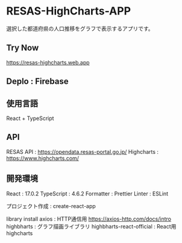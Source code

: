 # RESAS-HighCharts-APP

選択した都道府県の人口推移をグラフで表示するアプリです。

## Try Now

https://resas-highcharts.web.app

## Deplo : Firebase

## 使用言語

React + TypeScript

## API

RESAS API : https://opendata.resas-portal.go.jp/
Highcharts : https://www.highcharts.com/

## 開発環境

React : 17.0.2
TypeScript : 4.6.2
Formatter : Prettier
Linter : ESLint

プロジェクト作成 : create-react-app

library install
axios : HTTP通信用 https://axios-http.com/docs/intro
highbharts : グラフ描画ライブラリ
highbharts-react-official : React用 highcharts
